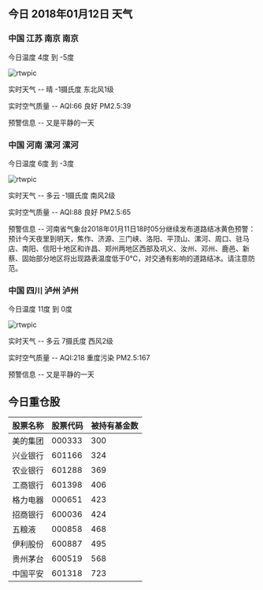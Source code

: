 ## 今日 2018年01月12日 天气
### 中国 江苏 南京 南京

今日温度 4度 到 -5度

![rtwpic](http://app1.showapi.com/weather/icon/night/00.png)

实时天气 -- 晴 -1摄氏度 东北风1级

实时空气质量 -- AQI:66 良好 PM2.5:39

预警信息 -- 又是平静的一天
    
### 中国 河南 漯河 漯河

今日温度 6度 到 -3度

![rtwpic](http://app1.showapi.com/weather/icon/night/01.png)

实时天气 -- 多云 -1摄氏度 南风2级

实时空气质量 -- AQI:88 良好 PM2.5:65

预警信息 -- 河南省气象台2018年01月11日18时05分继续发布道路结冰黄色预警：预计今天夜里到明天，焦作、济源、三门峡、洛阳、平顶山、漯河、周口、驻马店、南阳、信阳十地区和许昌、郑州两地区西部及巩义、汝州、邓州、鹿邑、新蔡、固始部分地区将出现路表温度低于0℃，对交通有影响的道路结冰。请注意防范。
    
### 中国 四川 泸州 泸州

今日温度 11度 到 0度

![rtwpic](http://app1.showapi.com/weather/icon/night/01.png)

实时天气 -- 多云 7摄氏度 西风2级

实时空气质量 -- AQI:218 重度污染 PM2.5:167

预警信息 -- 又是平静的一天
    
## 今日重仓股 

|股票名称|股票代码|被持有基金数|
|---|---|---|
|美的集团|000333|300|
|兴业银行|601166|324|
|农业银行|601288|369|
|工商银行|601398|406|
|格力电器|000651|423|
|招商银行|600036|424|
|五粮液|000858|468|
|伊利股份|600887|495|
|贵州茅台|600519|568|
|中国平安|601318|723|
